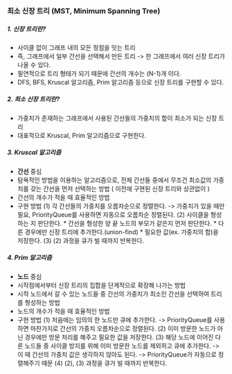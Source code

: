 ### 최소 신장 트리 (MST, Minimum Spanning Tree)

##### 1. 신장 트리란?
  - 사이클 없이 그래프 내의 모든 정점을 잇는 트리
  - 즉, 그래프에서 일부 간선을 선택해서 만든 트리 -> 한 그래프에서 여러 신장 트리가 나올 수 있다.
  - 필연적으로 트리 형태가 되기 때문에 간선의 개수는 (N-1)개 이다.
  - DFS, BFS, Kruscal 알고리즘, Prim 알고리즘 등으로 신장 트리를 구현할 수 있다.


##### 2. 최소 신장 트리란?
  - 가중치가 존재하는 그래프에서 사용된 간선들의 가중치의 합이 최소가 되는 신장 트리
  - 대표적으로 Kruscal, Prim 알고리즘으로 구현한다.


##### 3. Kruscal 알고리즘
  - **간선** 중심
  - 탐욕적인 방법을 이용하는 알고리즘으로, 전체 간선들 중에서 무조건 최소값의 가중치를 갖는 간선을 먼저 선택하는 방법 ( 이전에 구현된 신장 트리와 상관없이 )
  - 간선의 개수가 적을 때 효율적인 방법
  - 구현 방법
    (1) 각 간선들의 가중치를 오름차순으로 정렬한다. -> 가중치가 있을 때만 필요, PriorityQueue를 사용하면 자동으로 오름차순 정렬된다.
    (2) 사이클을 형성하는 지 판단한다.
        * 간선을 형성한 양 끝 노드의 부모가 같은지 먼저 판단한다.
        * 다른 경우에만 신장 트리에 추가한다.(union-find)
        * 필요한 값(ex. 가중치의 합)을 저장한다.
    (3) (2) 과정을 큐가 빌 때까지 반복한다.
    
    
##### 4. Prim 알고리즘
  - **노드** 중심
  - 시작점에서부터 신장 트리의 집합을 단계적으로 확장해 나가는 방법
  - 시작 노드에서 갈 수 있는 노드들 중 간선의 가중치가 최소인 간선을 선택하여 트리를 형성하는 방법
  - 노드의 개수가 적을 때 효율적인 방법
  - 구현 방법
    (1) 처음에는 임의의 한 노드만 큐에 추가한다. -> PriorityQueue를 사용하면 마찬가지로 간선의 가중치 오름차순으로 정렬된다.
    (2) 이미 방문한 노드가 아닌 경우에만 방문 처리를 해주고 필요한 값을 저장한다.
    (3) 해당 노드에 이어진 다른 노드들 중 사이클 방지를 위해 이미 방문한 노드를 제외하고 큐에 추가한다. -> 이 때 간선의 가중치 값은 생각하지 않아도 된다. -> PriorityQueue가 자동으로 정렬해주기 때문
    (4) (2), (3) 과정을 큐가 빌 때까지 반복한다.
